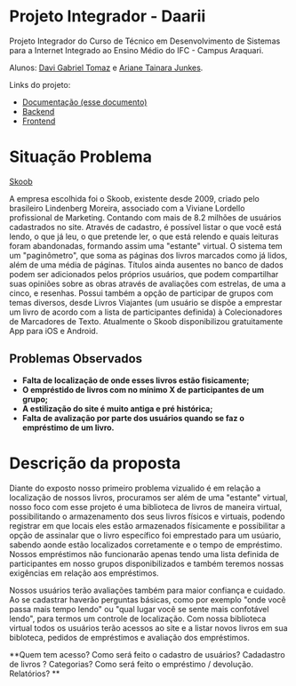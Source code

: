 # Projeto Integrador - Daarii

Projeto Integrador do Curso de Técnico em Desenvolvimento de Sistemas para a Internet Integrado ao Ensino Médio do IFC - Campus Araquari.

Alunos: [Davi Gabriel Tomaz](https://github.com/davigtomaz) e [Ariane Tainara Junkes](https://github.com/ArianeJunkes).

Links do projeto:

-   [Documentação (esse documento)](github.com/marcoandre/pi-modelo)
-   [Backend](github.com/marcoandre/pi-backend)
-   [Frontend](github.com/marcoandre/pi-frontend)

# Situação Problema

[Skoob](http://www.skoob.com.br/)
    
A empresa escolhida foi o Skoob, existente desde 2009, criado pelo brasileiro Lindenberg Moreira, associado com a Viviane Lordello profissional de Marketing. Contando com mais de 8.2 milhões de usuários cadastrados no site. Através de cadastro, é possível listar o que você está lendo, o que já leu, o que pretende ler, o que está relendo e quais leituras foram abandonadas, formando assim uma "estante" virtual. O sistema tem um "paginômetro", que soma as páginas dos livros marcados como já lidos, além de uma média de páginas. Títulos ainda ausentes no banco de dados podem ser adicionados pelos próprios usuários, que podem compartilhar suas opiniões sobre as obras através de avaliações com estrelas, de uma a cinco, e resenhas. Possui também a opção de participar de grupos com temas diversos, desde Livros Viajantes (um usuário se dispõe a emprestar um livro de acordo com a lista de participantes definida) à Colecionadores de Marcadores de Texto. Atualmente o Skoob disponibilizou gratuitamente App para iOS e Android.

## Problemas Observados 

* **Falta de localização de onde esses livros estão fisicamente;**
* **O empréstido de livros com no mínimo X de participantes de um grupo;**
* **A estilização do site é muito antiga e pré histórica;**
* **Falta de avalização por parte dos usuários quando se faz o empréstimo de um livro.**



# Descrição da proposta

Diante do exposto nosso primeiro problema vizualido é em relação a localização de nossos livros, procuramos ser além de uma "estante" virtual, nosso foco com esse projeto é uma biblioteca de livros de maneira virtual, possibilitando o armazenamento dos seus livros físicos e virtuais, podendo registrar em que locais eles estão armazenados físicamente e possibilitar a opção de assinalar que o livro específico foi emprestado para um usúario, sabendo aonde estão localizados corretamente e o tempo de empréstimo. Nossos empréstimos não funcionarão apenas tendo uma lista definida de participantes em nosso grupos disponibilizados e também teremos nossas exigências em relação aos empréstimos. 

Nossos usuários terão avaliações também para maior confiança e cuidado. Ao se cadastrar haverão perguntas básicas, como por exemplo "onde você passa mais tempo lendo" ou "qual lugar você se sente mais confotável lendo", para termos um controle de localização.
Com nossa biblioteca virtual todos os usuários terão acessos ao site e a listar novos livros em sua bibloteca, pedidos de empréstimos e avaliação dos empréstimos.


**Quem tem acesso?
Como será feito o cadastro de usuários?
Cadadastro de livros ? Categorias?
Como será feito o empréstimo / devolução.
Relatórios? 
**